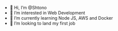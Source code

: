 - 👋 Hi, I’m @Shtono
- 👀 I’m interested in Web Development
- 🌱 I’m currently learning Node JS, AWS and Docker
- 💞️ I’m looking to land my first job

<!---
### 📫 How to reach me 
* Email: shtonojs@gmail.com
* Linkedin: https://www.linkedin.com/in/shtono-kuzmanov-4b8582210/
--->
<!---
Shtono/Shtono is a ✨ special ✨ repository because its `README.md` (this file) appears on your GitHub profile.
You can click the Preview link to take a look at your changes.
--->
